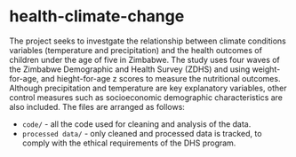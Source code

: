 # health-climate-change

The project seeks to investgate the relationship between climate conditions variables (temperature and precipitation) and the health outcomes of children under the age of five in Zimbabwe. The study uses four waves of the Zimbabwe Demographic and Health
Survey (ZDHS) and using weight-for-age, and hieght-for-age z scores to measure the nutritional outcomes. Although precipitation and temperature are key explanatory variables, other control measures such as socioeconomic demographic characteristics are also included.
The files are arranged as follows:

- `code/` - all the code used for cleaning and analysis of the data.
- `processed data/` - only cleaned and processed data is tracked, to comply with the ethical requirements of the DHS program.

